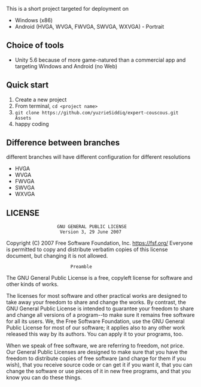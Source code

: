 This is a short project targeted for deployment on
* Windows (x86)
* Android (HVGA, WVGA, FWVGA, SWVGA, WXVGA) - Portrait

## Choice of tools
* Unity 5.6 because of more game-natured than a commercial app and targeting Windows and Android (no Web)

## Quick start
1. Create a new project
2. From terminal, `cd <project name>`
3. `git clone https://github.com/yuzrieSiddiq/expert-couscous.git Assets`
4. happy coding

## Difference between branches
different branches will have different configuration for different resolutions
* HVGA
* WVGA
* FWVGA
* SWVGA
* WXVGA

## LICENSE

					   GNU GENERAL PUBLIC LICENSE
                       	Version 3, 29 June 2007

 Copyright (C) 2007 Free Software Foundation, Inc. <https://fsf.org/>
 Everyone is permitted to copy and distribute verbatim copies
 of this license document, but changing it is not allowed.

                            Preamble

  The GNU General Public License is a free, copyleft license for
software and other kinds of works.

  The licenses for most software and other practical works are designed
to take away your freedom to share and change the works.  By contrast,
the GNU General Public License is intended to guarantee your freedom to
share and change all versions of a program--to make sure it remains free
software for all its users.  We, the Free Software Foundation, use the
GNU General Public License for most of our software; it applies also to
any other work released this way by its authors.  You can apply it to
your programs, too.

  When we speak of free software, we are referring to freedom, not
price.  Our General Public Licenses are designed to make sure that you
have the freedom to distribute copies of free software (and charge for
them if you wish), that you receive source code or can get it if you
want it, that you can change the software or use pieces of it in new
free programs, and that you know you can do these things.